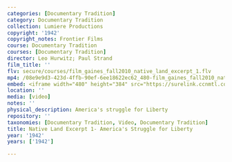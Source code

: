 ```yaml
---
categories: [Documentary Tradition]
category: Documentary Tradition
collection: Lumiere Productions
copyright: '1942'
copyright_notes: Frontier Films
course: Documentary Tradition
courses: [Documentary Tradition]
director: Leo Hurwitz; Paul Strand
film_title: ''
flv: secure/courses/film_gaines_fall2010_native_land_excerpt_1.flv
mp4: /08e9e9d3-423d-4ffb-90ef-6ee18622ec62_480-film_gaines_fall2010_native_land_excerpt_1.mp4
embed: <iframe width="480" height="384" src="https://surelink.ccnmtl.columbia.edu/video/?player=mp4_secure_stream&file=/08e9e9d3-423d-4ffb-90ef-6ee18622ec62_480-film_gaines_fall2010_native_land_excerpt_1.mp4&width=480&height=360&poster=https://d369ay3g98xik5.cloudfront.net/thumbs/2016/11/17/08e9e9d3-423d-4ffb-90ef-6ee18622ec62-00003.jpg&authtype=wind"></iframe>
location: ''
media: [video]
notes: ''
physical_description: America's struggle for Liberty
repository: ''
taxonomies: [Documentary Tradition, Video, Documentary Tradition]
title: Native Land Excerpt 1- America's Struggle for Liberty
year: '1942'
years: ['1942']

---
```

